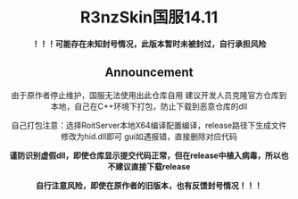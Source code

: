 ﻿<div align="center">


   # **R3nzSkin国服14.11**
   
   **！！！可能存在未知封号情况，此版本暂时未被封过，自行承担风险**
   
   ## Announcement
   由于原作者停止维护，国服无法使用出此仓库自用
   建议开发人员克隆官方仓库到本地，自己在C++环境下打包，防止下载到恶意仓库的dll


   自己打包注意：选择RoitServer本地X64编译配置编译，release路径下生成文件修改为hid.dll即可
   gui如遇报错，直接删除对应代码

   **谨防识别虚假dll，即使仓库显示提交代码正常，但在release中植入病毒，所以也不建议直接下载release**

   **自行注意风险，即使在原作者的旧版本，也有反馈封号情况！！！**


</div>
